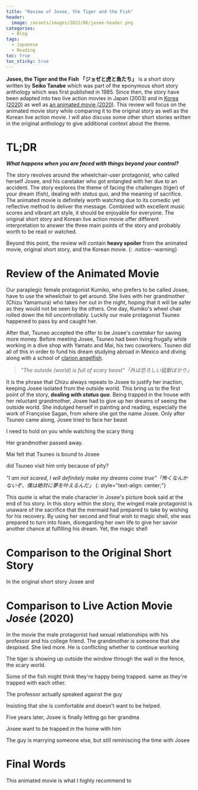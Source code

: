 ```yaml
---
title: "Review of Josee, the Tiger and the Fish"
header:
  image: /assets/images/2022/06/josee-header.png
categories:
  - Blog
tags:
  - Japanese
  - Reading
toc: true
toc_sticky: true
---
```

**Josee, the Tiger and the Fish 「ジョゼと虎と魚たち」** is a short story written by **Seiko Tanabe** which was part of the eponymous short story anthology which was first published in 1985. Since then, the story have been adapted into two live action movies in Japan (2003) and in [Korea (2020)](https://en.wikipedia.org/wiki/Jos%C3%A9e_(film)) as well as [an animated movie (2020)](https://en.wikipedia.org/wiki/Josee,_the_Tiger_and_the_Fish_(2020_film)). This review will focus on the animated movie story while comparing it to the original story as well as the Korean live action movie. I will also discuss some other short stories written in the original anthology to give additional context about the theme.

# TL;DR
_**What happens when you are faced with things beyond your control?**_

The story revolves around the wheelchair-user protagonist, who called herself Josee, and his caretaker who got entangled with her due to an accident. The story explores the theme of facing the challenges (tiger) of your dream (fish), dealing with _status quo_, and the meaning of sacrifice. The animated movie is definitely worth watching due to its comedic yet reflective method to deliver the message. Combined with excellent music scores and vibrant art style, it should be enjoyable for everyone. The original short story and Korean live action movie offer different interpretation to answer the three main points of the story and probably worth to be read or watched.

Beyond this point, the review will contain **heavy spoiler** from the animated movie, original short story, and the Korean movie.
{: .notice--warning}

# Review of the Animated Movie
Our paraplegic female protagonist Kumiko, who prefers to be called Josee, have to use the wheelchair to get around. She lives with her grandmother (Chizu Yamamura) who takes her out in the night, hoping that it will be safer as they would not be seen by the others. One day, Kumiko's wheel chair rolled down the hill uncontrollably. Luckily our male protagonist Tsuneo happened to pass by and caught her.

After that, Tsuneo accepted the offer to be Josee's _caretaker_ for saving more money. Before meeting Josee, Tsuneo had been living frugally while working in a dive shop with Yamato and Mai, his two coworkers. Tsuneo did all of this in order to fund his dream studying abroad in Mexico and diving along with a school of [clarion angelfish](https://en.wikipedia.org/wiki/Clarion_angelfish).

> _"The outside (world) is full of scary beast"「外は恐ろしい猛獣ばかり」_

It is the phrase that Chizu always repeats to Josee to justify her inaction, keeping Josee isolated from the outside world. This bring us to the first point of the story, **dealing with _status quo_**. Being trapped in the house with her reluctant grandmother, Josee had to give up her dreams of seeing the outside world. She indulged herself in painting and reading, especially the work of Françoise Sagan, from where she got the name Josee. Only after Tsuneo came along, Josee tried to face her beast

I need to hold on you while watching the  scary thing

Her grandmother passed away.

Mai felt that Tsuneo is bound to Josee

did Tsuneo visit him only because of pity?

_"I am not scared, I will definitely make my dreams come true"「怖くなんかないぞ、僕は絶対に夢を叶えるんだ」_
{: style="text-align: center;"}

This quote is what the male character in Josee's picture book said at the end of his story. In this story within the story, the winged male protagonist is unaware of the sacrifice that the mermaid had prepared to take by wishing for his recovery. By using her second and final wish to magic shell, she was prepared to turn into foam, disregarding her own life to give her savior another chance at fulfilling his dream. Yet, the magic shell

# Comparison to the Original Short Story
In the original short story Josee and

# Comparison to Live Action Movie *Josée* (2020)
In the movie the male protagonist had sexual relationships with his professor and his college friend.
The grandmother is someone that she despised.
She lied more.
He is conflicting whether to continue working

The tiger is showing up outside the window through the wall in the fence, the scary world.

Some of the fish might think they're happy being trapped. same as they're trapped with each other.

The professor actually speaked against the guy

Insisting that she is comfortable and doesn't want to be helped.

Five years later, Josee is finally letting go her grandma

Josee want to be trapped in the home with him

The guy is marrying someone else, but still reminiscing the time with Josee

# Final Words
This animated movie is what I highly recommend to
